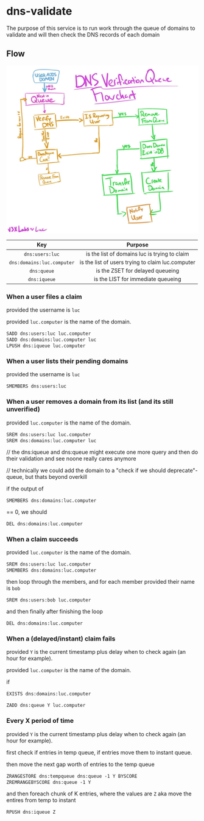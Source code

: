 # dns-validate

The purpose of this service is to run work through the queue of domains to validate and will then check the DNS records of each domain

## Flow

![](./flow.jpg)

|            Key             |                      Purpose                      |
| :------------------------: | :-----------------------------------------------: |
|      `dns:users:luc`       |   is the list of domains luc is trying to claim   |
| `dns:domains:luc.computer` | is the list of users trying to claim luc.computer |
|        `dns:queue`         |         is the ZSET for delayed queueing          |
|        `dns:iqueue`        |        is the LIST for immediate queueing         |

### When a user files a claim

provided the username is `luc`

provided `luc.computer` is the name of the domain.

```
SADD dns:users:luc luc.computer
SADD dns:domains:luc.computer luc
LPUSH dns:iqueue luc.computer
```

### When a user lists their pending domains

provided the username is `luc`

```
SMEMBERS dns:users:luc
```

### When a user removes a domain from its list (and its still unverified)

provided `luc.computer` is the name of the domain.

```
SREM dns:users:luc luc.computer
SREM dns:domains:luc.computer luc
```

// the dns:iqueue and dns:queue might execute one more query and then do their validation and see noone really cares anymore

// technically we could add the domain to a "check if we should deprecate"-queue, but thats beyond overkill

if the output of

```
SMEMBERS dns:domains:luc.computer
```

== 0, we should

```
DEL dns:domains:luc.computer
```

### When a claim succeeds

provided `luc.computer` is the name of the domain.

```
SREM dns:users:luc luc.computer
SMEMBERS dns:domains:luc.computer
```

then loop through the members, and for each member provided their name is `bob`

```
SREM dns:users:bob luc.computer
```

and then finally after finishing the loop

```
DEL dns:domains:luc.computer
```

### When a (delayed/instant) claim fails

provided `Y` is the current timestamp plus delay when to check again (an hour for example).

provided `luc.computer` is the name of the domain.

if

```
EXISTS dns:domains:luc.computer
```

```
ZADD dns:queue Y luc.computer
```

### Every X period of time

provided `Y` is the current timestamp plus delay when to check again (an hour for example).

first check if entries in temp queue, if entries move them to instant queue.

then move the next gap worth of entries to the temp queue
```
ZRANGESTORE dns:tempqueue dns:queue -1 Y BYSCORE
ZREMRANGEBYSCORE dns:queue -1 Y
```

and then foreach chunk of K entries, where the values are `Z`
aka move the entires from temp to instant

```
RPUSH dns:iqueue Z
```
